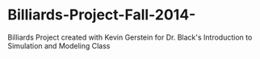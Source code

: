 # Billiards-Project-Fall-2014-
Billiards Project created with Kevin Gerstein for Dr. Black's Introduction to Simulation and Modeling Class
